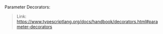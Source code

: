 Parameter Decorators: 
> Link: https://www.typescriptlang.org/docs/handbook/decorators.html#parameter-decorators
